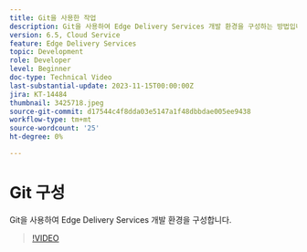 ```yaml
---
title: Git을 사용한 작업
description: Git을 사용하여 Edge Delivery Services 개발 환경을 구성하는 방법입니다.
version: 6.5, Cloud Service
feature: Edge Delivery Services
topic: Development
role: Developer
level: Beginner
doc-type: Technical Video
last-substantial-update: 2023-11-15T00:00:00Z
jira: KT-14484
thumbnail: 3425718.jpeg
source-git-commit: d17544c4f8dda03e5147a1f48dbbdae005ee9438
workflow-type: tm+mt
source-wordcount: '25'
ht-degree: 0%

---
```



# Git 구성

Git을 사용하여 Edge Delivery Services 개발 환경을 구성합니다.

>[!VIDEO](https://video.tv.adobe.com/v/3425718/?learn=on)
